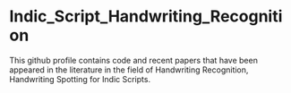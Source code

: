 # Indic_Script_Handwriting_Recognition
This github profile contains code and recent papers that have been appeared in the literature in the field of Handwriting Recognition, Handwriting Spotting for Indic Scripts. 
